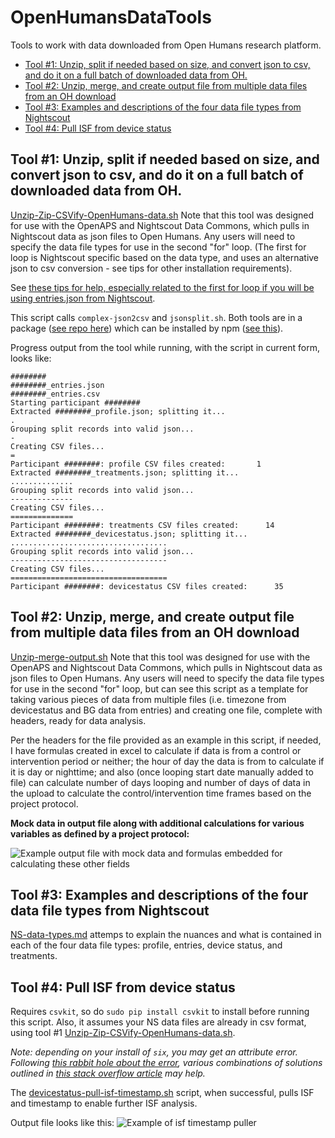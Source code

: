 # OpenHumansDataTools

Tools to work with data downloaded from Open Humans research platform.

- [Tool #1: Unzip, split if needed based on size, and convert json to csv, and do it on a full batch of downloaded data from OH.](#tool-1-unzip-split-if-needed-based-on-size-and-convert-json-to-csv-and-do-it-on-a-full-batch-of-downloaded-data-from-oh)
- [Tool #2: Unzip, merge, and create output file from multiple data files from an OH download](#tool-2-unzip--merge--and-create-output-file-from-multiple-data-files-from-an-oh-download)
- [Tool #3: Examples and descriptions of the four data file types from Nightscout](#tool-3-examples-and-descriptions-of-the-four-data-file-types-from-nightscout)
- [Tool #4: Pull ISF from device status](#tool-4-pull-isf-from-device-status)


## Tool #1: Unzip, split if needed based on size, and convert json to csv, and do it on a full batch of downloaded data from OH. 

[Unzip-Zip-CSVify-OpenHumans-data.sh](https://github.com/danamlewis/OpenHumansDataTools/blob/master/bin/unzip-split-csvify-OpenHumans-data.sh) Note that this tool was designed for use with the OpenAPS and Nightscout Data Commons, which pulls in Nightscout data as json files to Open Humans. Any users will need to specify the data file types for use in the second "for" loop. (The first for loop is Nightscout specific based on the data type, and uses an alternative json to csv conversion - see tips for other installation requirements).

See [these tips for help, especially related to the first for loop if you will be using entries.json from Nightscout](https://gist.github.com/danamlewis/aab795a7ec0bdd3abbb08b1f9be79663).

This script calls `complex-json2csv` and `jsonsplit.sh`. Both tools are in a package ([see repo here](https://github.com/danamlewis/json)) which can be installed by npm ([see this](https://www.npmjs.com/package/complex-json2csv)).

Progress output from the tool while running, with the script in current form, looks like:
```
########
########_entries.json
########_entries.csv
Starting participant ########
Extracted ########_profile.json; splitting it...
.
Grouping split records into valid json...
-
Creating CSV files...
=
Participant ########: profile CSV files created:       1
Extracted ########_treatments.json; splitting it...
..............
Grouping split records into valid json...
--------------
Creating CSV files...
==============
Participant ########: treatments CSV files created:      14
Extracted ########_devicestatus.json; splitting it...
...................................
Grouping split records into valid json...
-----------------------------------
Creating CSV files...
===================================
Participant ########: devicestatus CSV files created:      35
```

## Tool #2: Unzip, merge, and create output file from multiple data files from an OH download

[Unzip-merge-output.sh](https://github.com/danamlewis/OpenHumansDataTools/blob/master/bin/unzip-merge-output.sh)
Note that this tool was designed for use with the OpenAPS and Nightscout Data Commons, which pulls in Nightscout data as json files to Open Humans. Any users will need to specify the data file types for use in the second "for" loop, but can see this script as a template for taking various pieces of data from multiple files (i.e. timezone from devicestatus and BG data from entries) and creating one file, complete with headers, ready for data analysis.

Per the headers for the file provided as an example in this script, if needed, I have formulas created in excel to calculate if data is from a control or intervention period or neither; the hour of day the data is from to calculate if it is day or nighttime; and also (once looping start date manually added to file) can calculate number of days looping and number of days of data in the upload to calculate the control/intervention time frames based on the project protocol.

**Mock data in output file along with additional calculations for various variables as defined by a project protocol:**

![Example output file with mock data and formulas embedded for calculating these other fields](https://github.com/danamlewis/OpenHumansDataTools/blob/master/Examples/Example%20output%20file%20from%20unzip-merge-output.png)

## Tool #3: Examples and descriptions of the four data file types from Nightscout

[NS-data-types.md](https://github.com/danamlewis/OpenHumansDataTools/blob/master/NS-data-types.md) attemps to explain the nuances and what is contained in each of the four data file types: profile, entries, device status, and treatments. 

## Tool #4: Pull ISF from device status

Requires `csvkit`, so do `sudo pip install csvkit` to install before running this script. Also, it assumes your NS data files are already in csv format, using tool #1 [Unzip-Zip-CSVify-OpenHumans-data.sh](https://github.com/danamlewis/OpenHumansDataTools/blob/master/bin/unzip-split-csvify-OpenHumans-data.sh).

*Note: depending on your install of `six`, you may get an attribute error. 
Following [this rabbit hole about the error](https://github.com/wireservice/csvkit/issues/747), various combinations of solutions outlined in [this stack overflow article](https://stackoverflow.com/questions/29485741/unable-to-upgrade-python-six-package-in-mac-osx-10-10-2/29666702#29666702) may help.*

The [devicestatus-pull-isf-timestamp.sh](https://github.com/danamlewis/OpenHumansDataTools/blob/master/bin/devicestatus-pull-isf-timestamp.sh) script, when successful, pulls ISF and timestamp to enable further ISF analysis. 

Output file looks like this:
![Example of isf timestamp puller](https://github.com/danamlewis/OpenHumansDataTools/blob/master/Examples/Example_devicestatus_pull_ISF_timestamp.png)
